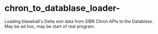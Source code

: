 # chron_to_datablase_loader-
Loading blaseball's Delta eon data from SIBR Chron APIs to the Datablase.  May be ad hoc, may be start of real program.
